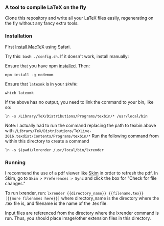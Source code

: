 ### A tool to compile LaTeX on the fly
Clone this repository and write all your LaTeX files easily, regenerating on the fly without any fancy extra tools.

### Installation
First [Install MacTeX](https://tug.org/mactex/mactex-download.html) using Safari.

Try this: `bash ./config.sh`. If it doesn't work, install manually:

Ensure that you have npm [installed](https://nodejs.org/en/download/). Then:
```
npm install -g nodemon
```
Ensure that `latexmk` is in your `$PATH`:
```
which latexmk
```
If the above has no output, you need to link the command to your bin, like so:
```
ln -s /Library/TeX/Distributions/Programs/texbin/* /usr/local/bin
```
Note: I actually had to run the command replacing the path to texbin above with `/Library/TeX/Distributions/TeXLive-2016.texdist/Contents/Programs/texbin/*`
Run the following command from within this directory to create a command
```
ln -s $(pwd)/lxrender /usr/local/bin/lxrender
```

### Running
I recommend the use of a pdf viewer like [Skim](http://skim-app.sourceforge.net/) in order to refresh the pdf. In Skim, go to `Skim > Preferences > Sync` and click the box for "Check for file changes."

To run lxrender, run:
`lxrender {{directory_name}} {{filename.tex}} [{{more filenames here}}]`
where directory_name is the directory where the .tex file is, and filename is the name of the .tex file.

Input files are referenced from the directory where the lxrender command is run. Thus, you should place image/other extension files in this directory.
